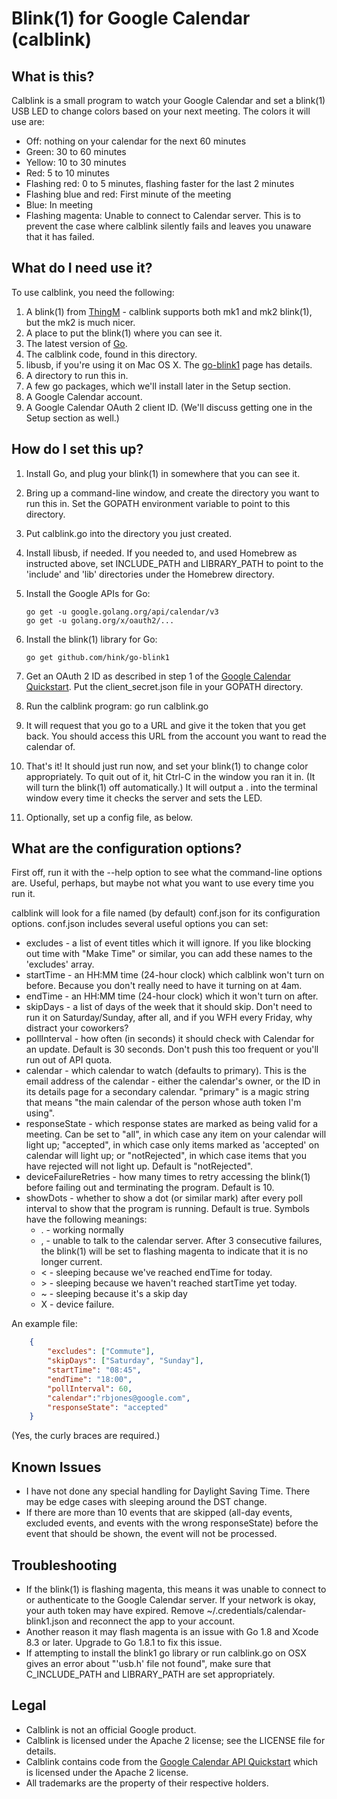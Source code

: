 # Blink(1) for Google Calendar (calblink)

## What is this?

Calblink is a small program to watch your Google Calendar and set a blink(1) USB
LED to change colors based on your next meeting. The colors it will use are:

*   Off: nothing on your calendar for the next 60 minutes
*   Green: 30 to 60 minutes
*   Yellow: 10 to 30 minutes
*   Red: 5 to 10 minutes
*   Flashing red: 0 to 5 minutes, flashing faster for the last 2 minutes
*   Flashing blue and red: First minute of the meeting
*   Blue: In meeting
*   Flashing magenta: Unable to connect to Calendar server.  This is to prevent
    the case where calblink silently fails and leaves you unaware that it has
    failed.

## What do I need use it?

To use calblink, you need the following:

1.  A blink(1) from [ThingM](http://blink1.thingm.com/) - calblink supports both
    mk1 and mk2 blink(1), but the mk2 is much nicer.
1.  A place to put the blink(1) where you can see it.
2.  The latest version of [Go](https://golang.org/).
3.  The calblink code, found in this directory.
4.  libusb, if you're using it on Mac OS X. The
    [go-blink1](https://github.com/hink/go-blink1) page has details.
5.  A directory to run this in.
6.  A few go packages, which we'll install later in the Setup section.
7.  A Google Calendar account.
8.  A Google Calendar OAuth 2 client ID. (We'll discuss getting one in the Setup
    section as well.)

## How do I set this up?

1.  Install Go, and plug your blink(1) in somewhere that you can see it.
2.  Bring up a command-line window, and create the directory you want to run
    this in. Set the GOPATH environment variable to point to this directory.
3.  Put calblink.go into the directory you just created.
4.  Install libusb, if needed. If you needed to, and used Homebrew as instructed
    above, set INCLUDE\_PATH and LIBRARY\_PATH to point to the 'include' and
    'lib' directories under the Homebrew directory.
5.  Install the Google APIs for Go:

    ```
    go get -u google.golang.org/api/calendar/v3
    go get -u golang.org/x/oauth2/...
    ```

6.  Install the blink(1) library for Go:

    ```
    go get github.com/hink/go-blink1
    ```

7.  Get an OAuth 2 ID as described in step 1 of the [Google Calendar
    Quickstart](https://developers.google.com/google-apps/calendar/quickstart/go).
    Put the client\_secret.json file in your GOPATH directory.

8.  Run the calblink program: go run calblink.go

9.  It will request that you go to a URL and give it the token that you get
    back. You should access this URL from the account you want to read the
    calendar of.

10. That's it! It should just run now, and set your blink(1) to change color
    appropriately. To quit out of it, hit Ctrl-C in the window you ran it in.
    (It will turn the blink(1) off automatically.) It will output a . into the
    terminal window every time it checks the server and sets the LED.

11. Optionally, set up a config file, as below.

## What are the configuration options?

First off, run it with the --help option to see what the command-line options
are. Useful, perhaps, but maybe not what you want to use every time you run it.

calblink will look for a file named (by default) conf.json for its configuration
options. conf.json includes several useful options you can set:

*   excludes - a list of event titles which it will ignore. If you like blocking
    out time with "Make Time" or similar, you can add these names to the
    'excludes' array.
*   startTime - an HH:MM time (24-hour clock) which calblink won't turn on
    before. Because you don't really need to have it turning on at 4am.
*   endTime - an HH:MM time (24-hour clock) which it won't turn on after.
*   skipDays - a list of days of the week that it should skip. Don't need to run
    it on Saturday/Sunday, after all, and if you WFH every Friday, why distract
    your coworkers?
*   pollInterval - how often (in seconds) it should check with Calendar for an
    update. Default is 30 seconds. Don't push this too frequent or you'll run
    out of API quota.
*   calendar - which calendar to watch (defaults to primary). This is the email
    address of the calendar - either the calendar's owner, or the ID in its
    details page for a secondary calendar. "primary" is a magic string that
    means "the main calendar of the person whose auth token I'm using".
*   responseState - which response states are marked as being valid for a
    meeting. Can be set to "all", in which case any item on your calendar will
    light up; "accepted", in which case only items marked as 'accepted' on
    calendar will light up; or "notRejected", in which case items that you have
    rejected will not light up. Default is "notRejected".
*   deviceFailureRetries - how many times to retry accessing the blink(1) before
    failing out and terminating the program. Default is 10.
*   showDots - whether to show a dot (or similar mark) after every poll interval
    to show that the program is running. Default is true. Symbols have the
    following meanings:
    *    . - working normally
    *    , - unable to talk to the calendar server. After 3 consecutive failures,
         the blink(1) will be set to flashing magenta to indicate that it is no
         longer current.
    *    < - sleeping because we've reached endTime for today.
    *    \> - sleeping because we haven't reached startTime yet today.
    *    ~ - sleeping because it's a skip day
    *    X - device failure.

An example file:

```json
    {
        "excludes": ["Commute"],
        "skipDays": ["Saturday", "Sunday"],
        "startTime": "08:45",
        "endTime": "18:00",
        "pollInterval": 60,
        "calendar":"rbjones@google.com",
        "responseState": "accepted"
    }
```

(Yes, the curly braces are required.)

## Known Issues

*   I have not done any special handling for Daylight Saving Time. There may
    be edge cases with sleeping around the DST change.
*   If there are more than 10 events that are skipped (all-day events, excluded
    events, and events with the wrong responseState) before the event that
    should be shown, the event will not be processed.

## Troubleshooting

*   If the blink(1) is flashing magenta, this means it was unable to connect to
    or authenticate to the Google Calendar server.  If your network is okay, your
    auth token may have expired.  Remove ~/.credentials/calendar-blink1.json and
    reconnect the app to your account.
*   Another reason it may flash magenta is an issue with Go 1.8 and Xcode 8.3
    or later. Upgrade to Go 1.8.1 to fix this issue.
*   If attempting to install the blink1 go library or run calblink.go on OSX
    gives an error about "'usb.h' file not found", make sure that C_INCLUDE_PATH
    and LIBRARY_PATH are set appropriately.

## Legal

*   Calblink is not an official Google product.
*   Calblink is licensed under the Apache 2 license; see the LICENSE file for details.
*   Calblink contains code from the [Google Calendar API
    Quickstart](https://developers.google.com/google-apps/calendar/quickstart/go)
    which is licensed under the Apache 2 license.
*   All trademarks are the property of their respective holders.
